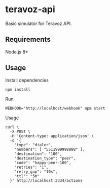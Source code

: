 # teravoz-api

Basic simulator for Teravoz API.

## Requirements

Node.js 8+

## Usage

Install dependencies
```
npm install
```

Run
```
WEBHOOK="http://localhost/webhook" npm start
```

Usage
```
curl \
  -X POST \
  -H 'Content-type: application/json' \
  -d '{
    "type": "dialer",
    "numbers": [ "5511999998888" ],
    "destination": "100",
    "destination_type": "peer",
    "code": "happy-peer-100",
    "retries": "1",
    "retry_gap": "10s",
    "ttl": "5m"
  }' http://localhost:3334/actions
```